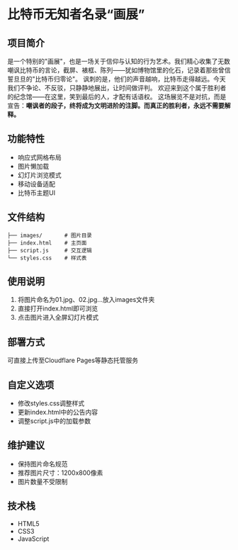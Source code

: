 # 比特币无知者名录“画展”

## 项目简介
是一个特别的"画展"，也是一场关于信仰与认知的行为艺术。我们精心收集了无数嘲讽比特币的言论，截屏、裱框、陈列——犹如博物馆里的化石，记录着那些曾信誓旦旦的"比特币归零论"。
讽刺的是，他们的声音越响，比特币走得越远。今天我们不争论、不反驳，只静静地展出，让时间做评判。
欢迎来到这个属于胜利者的纪念馆——在这里，笑到最后的人，才配有话语权。
这场展览不是对抗，而是宣告：**嘲讽者的段子，终将成为文明进阶的注脚。而真正的胜利者，永远不需要解释。**

## 功能特性
- 响应式网格布局
- 图片懒加载
- 幻灯片浏览模式
- 移动设备适配
- 比特币主题UI

## 文件结构
```
├── images/       # 图片目录
├── index.html    # 主页面
├── script.js     # 交互逻辑
└── styles.css    # 样式表
```

## 使用说明
1. 将图片命名为01.jpg、02.jpg...放入images文件夹
2. 直接打开index.html即可浏览
3. 点击图片进入全屏幻灯片模式

## 部署方式
可直接上传至Cloudflare Pages等静态托管服务

## 自定义选项
- 修改styles.css调整样式
- 更新index.html中的公告内容
- 调整script.js中的加载参数

## 维护建议
- 保持图片命名规范
- 推荐图片尺寸：1200x800像素
- 图片数量不受限制

## 技术栈
- HTML5
- CSS3
- JavaScript
